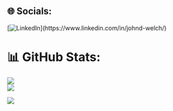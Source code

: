 
## 🌐 Socials:
[![LinkedIn]([https://img.shields.io/badge/LinkedIn-%230077B5.svg?logo=linkedin&logoColor=white](https://upload.wikimedia.org/wikipedia/commons/thumb/8/80/LinkedIn_Logo_2013.svg/2560px-LinkedIn_Logo_2013.svg.png))](https://www.linkedin.com/in/johnd-welch/) 

# 📊 GitHub Stats:
![](https://github-readme-streak-stats.herokuapp.com/?user=jdw004&theme=codeSTACKr&hide_border=true)<br/>
![](https://github-readme-stats.vercel.app/api/top-langs/?username=jdw004&theme=codeSTACKr&hide_border=false&include_all_commits=true&count_private=true&layout=compact)

[![](https://visitcount.itsvg.in/api?id=jdw004&icon=1&color=1)](https://visitcount.itsvg.in)
